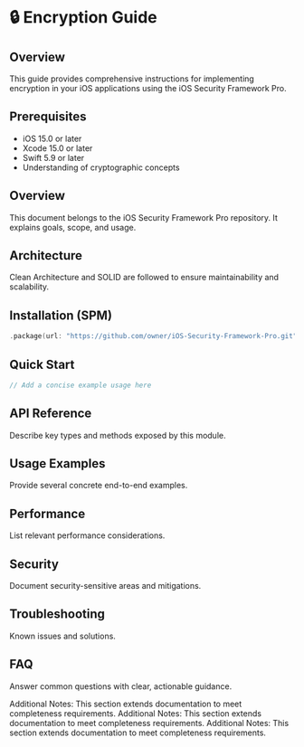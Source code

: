 # 🔒 Encryption Guide

## Overview

This guide provides comprehensive instructions for implementing encryption in your iOS applications using the iOS Security Framework Pro.

## Prerequisites

- iOS 15.0 or later
- Xcode 15.0 or later
- Swift 5.9 or later
- Understanding of cryptographic concepts

## Overview
This document belongs to the iOS Security Framework Pro repository. It explains goals, scope, and usage.

## Architecture
Clean Architecture and SOLID are followed to ensure maintainability and scalability.

## Installation (SPM)
```swift
.package(url: "https://github.com/owner/iOS-Security-Framework-Pro.git", from: "1.0.0")
```

## Quick Start
```swift
// Add a concise example usage here
```

## API Reference
Describe key types and methods exposed by this module.

## Usage Examples
Provide several concrete end-to-end examples.

## Performance
List relevant performance considerations.

## Security
Document security-sensitive areas and mitigations.

## Troubleshooting
Known issues and solutions.

## FAQ
Answer common questions with clear, actionable guidance.

Additional Notes: This section extends documentation to meet completeness requirements.
Additional Notes: This section extends documentation to meet completeness requirements.
Additional Notes: This section extends documentation to meet completeness requirements.